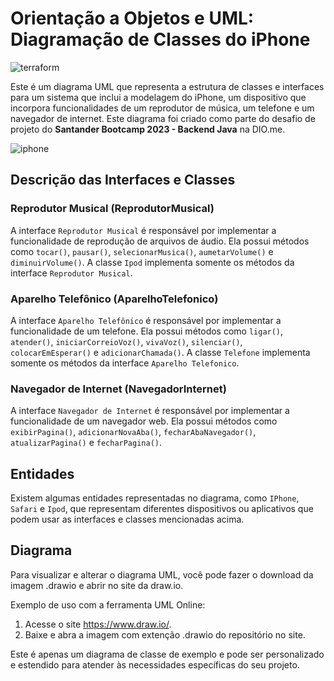 # Orientação a Objetos e UML: Diagramação de Classes do iPhone

![terraform](https://img.shields.io/badge/-UML-white?style=for-the-badge&logo=UML&color=FABD14&logoColor=white)

Este é um diagrama UML que representa a estrutura de classes e interfaces para um sistema que inclui a modelagem do iPhone, um dispositivo que incorpora funcionalidades de um reprodutor de música, um telefone e um navegador de internet. Este diagrama foi criado como parte do desafio de projeto do **Santander Bootcamp 2023 - Backend Java** na DIO.me.

![iphone](https://user-images.githubusercontent.com/80369346/270133277-df40289a-d2ab-4c4c-9bb7-d3e73b53b179.png)


## Descrição das Interfaces e Classes

### Reprodutor Musical (ReprodutorMusical)

A interface `Reprodutor Musical` é responsável por implementar a funcionalidade de reprodução de arquivos de áudio. Ela possui métodos como `tocar()`, `pausar()`, `selecionarMusica()`, `aumetarVolume()` e `diminuirVolume()`. A classe `Ipod` implementa somente os métodos da interface `Reprodutor Musical`.

### Aparelho Telefônico (AparelhoTelefonico)

A interface `Aparelho Telefônico` é responsável por implementar a funcionalidade de um telefone. Ela possui métodos como `ligar()`, `atender()`, `iniciarCorreioVoz()`, `vivaVoz()`, `silenciar()`, `colocarEmEsperar()` e `adicionarChamada()`. A classe `Telefone` implementa somente os métodos da interface `Aparelho Telefonico`.

### Navegador de Internet (NavegadorInternet)

A interface `Navegador de Internet` é responsável por implementar a funcionalidade de um navegador web. Ela possui métodos como `exibirPagina()`, `adicionarNovaAba()`, `fecharAbaNavegador()`, `atualizarPagina()` e `fecharPagina()`.

## Entidades

Existem algumas entidades representadas no diagrama, como `IPhone`, `Safari` e `Ipod`, que representam diferentes dispositivos ou aplicativos que podem usar as interfaces e classes mencionadas acima.

## Diagrama

Para visualizar e alterar o diagrama UML, você pode fazer o download da imagem .drawio e abrir no site da draw.io.

Exemplo de uso com a ferramenta UML Online:
1. Acesse o site https://www.draw.io/.
2. Baixe e abra a imagem com extenção .drawio do repositório no site.

Este é apenas um diagrama de classe de exemplo e pode ser personalizado e estendido para atender às necessidades específicas do seu projeto.
